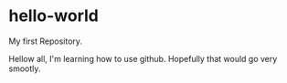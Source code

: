 # hello-world
My first Repository.

Hellow all, I'm learning how to use github. Hopefully that would go very smootly.
